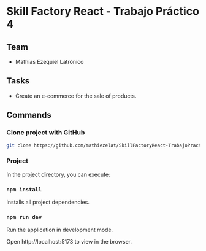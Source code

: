 # Skill Factory React - Trabajo Práctico 4

## Team
- Mathías Ezequiel Latrónico

## Tasks

- Create an e-commerce for the sale of products.

## Commands

### Clone project with GitHub

```sh
git clone https://github.com/mathiezelat/SkillFactoryReact-TrabajoPractico-N2.git
```

### Project

In the project directory, you can execute:
### `npm install`

Installs all project dependencies.

### `npm run dev`

Run the application in development mode.

Open http://localhost:5173 to view in the browser.
